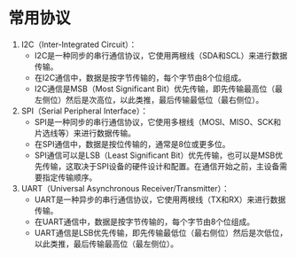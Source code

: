 # 常用协议

1. I2C（Inter-Integrated Circuit）：
   - I2C是一种同步的串行通信协议，它使用两根线（SDA和SCL）来进行数据传输。
   - 在I2C通信中，数据是按字节传输的，每个字节由8个位组成。
   - I2C通信是MSB（Most Significant Bit）优先传输，即先传输最高位（最左侧位）然后是次高位，以此类推，最后传输最低位（最右侧位）。
2. SPI（Serial Peripheral Interface）：
   - SPI是一种同步的串行通信协议，它使用多根线（MOSI、MISO、SCK和片选线等）来进行数据传输。
   - 在SPI通信中，数据是按位传输的，通常是8位或更多位。
   - SPI通信可以是LSB（Least Significant Bit）优先传输，也可以是MSB优先传输，这取决于SPI设备的硬件设计和配置。在通信开始之前，主设备需要指定传输顺序。
3. UART（Universal Asynchronous Receiver/Transmitter）：
   - UART是一种异步的串行通信协议，它使用两根线（TX和RX）来进行数据传输。
   - 在UART通信中，数据是按字节传输的，每个字节由8个位组成。
   - UART通信是LSB优先传输，即先传输最低位（最右侧位）然后是次低位，以此类推，最后传输最高位（最左侧位）。